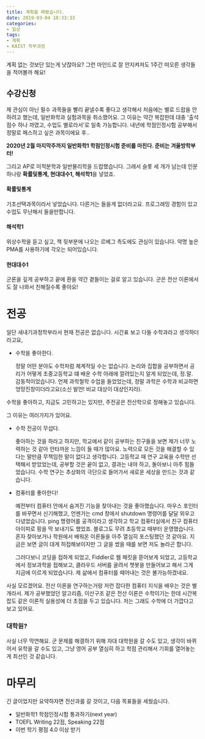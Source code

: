 ```yaml
---
title: 계획을 짜봤습니다.
date: 2019-03-04 18:33:33
categories:
- 일상
tags:
- 계획
- KAIST 학부과정
---
```


계획 없는 것보단 있는게 낫잖아요? 그런 마인드로 잘 안지켜져도 1주간 떠오른 생각들을 적어볼까 해요!

## 수강신청

제 관심이 아닌 필수 과목들을 빨리 끝낼수록 좋다고 생각해서 처음에는 별로 드랍을 안하려고 했는데, 일반화학과 실험과목을 취소했어요. 그 이유는 약간 복잡한데 대충 '출석점수 하나 까였고, 수업도 별로라서'로 일축 가능합니다. 내년에 학점인정시험 공부해서 정말로 패스하고 싶은 과목이에요 후..

**2020년 2월 마지막주까지 일반화학1 학점인정시험 준비를 마친다. 준비는 겨울방학부터!** 

그리고 AP로 미적분학과 일반물리학을 드랍했습니다. 그래서 슬롯 세 개가 남는데 인문 하나랑 **확률및통계, 현대대수1, 해석학1**을 넣었죠.

#### 확률및통계

기초선택과목이라서 넣었습니다. 다른거는 들을게 없더라고요. 프로그래밍 경험이 있고 수업도 무난해서 들을만합니다.

#### 해석학1

위상수학을 듣고 싶고, 책 뒷부분에 나오는 르베그 측도에도 관심이 있습니다. 악명 높은 PMA를 사용하기에 각오는 되어있습니다. 

#### 현대대수1

군론을 깊게 공부하고 끝에 환을 약간 곁들이는 걸로 알고 있습니다. 군은 전산 이론에서도 잘 나와서 친해질수록 좋아요!



# 전공

일단 새내기과정학부라서 현재 전공은 없습니다. 시간표 보고 다들 수학과라고 생각하더라고요,

* 수학을 좋아한다.

  정말 어떤 분야도 수학처럼 체계적일 수는 없습니다. 논리와 집합을 공부하면서 공리가 어떻게 초중고등학교 떄 배운 수학 아래에 깔려있는지 알게 되었는데, 정.말. 감동적이었습니다. 언제 과학철학 수업을 들었었는데, 정말 과학은 수학과 비교하면 엉망진창이더라고요(소신 발언! 비교 대상이 대상인지라).

수학을 좋아하고, 지금도 고민하고는 있지만, 주전공은 전산학으로 정해놓고 있습니다.

그 이유는 여러가지가 있어요.

* 수학 전공이 무섭다.

  좋아하는 것을 하라고 하지만, 학교에서 같이 공부하는 친구들을 보면 제가 너무 노력하는 것 같아 안타까운 느낌이 들 때가 많아요. 노력으로 모든 것을 해결할 수 있다는 말만큼 무책임한 말이 없다고 생각합니다. 고등학교 때 연구 교육을 수학만 선택해서 받았었는데, 공부할 것은 끝이 없고, 결과는 내야 하고, 돌아보니 아주 힘들었습니다. 수학 연구는 추상화의 극단으로 들어가서 새로운 세상을 만드는 것과 같습니다.

* 컴퓨터를 좋아한다!

  예전부터 컴퓨터 안에서 숨겨진 기능을 찾아내는 것을 좋아했습니다. 마우스 포인터를 바꾸면서 신기해했고, 언젠가는 cmd 창에서 shutdown 명령어를 달달 외우고 다녔었습니다. ping 명령어를 공격이라고 생각하고 학교 컴퓨터실에서 친구 컴퓨터 아이피로 핑을 막 보내기도 했었죠. 블로그도 무려 초등학교 때부터 운영했습니다. 혼자 찾아보거나 학원에서 배워온 이론들을 아주 열심히 포스팅했던 것 같아요. 지금은 보면 글이 대게 허접해보이지만 그 글을 썼을 때를 보면 저도 놀라곤 합니다.

  그러다보니 코딩을 접하게 되었고, Fiddler로 웹 패킷을 뜯어보게 되었고, 고등학교에서 정보과학을 접해보고, 클라우드 서버를 굴려서 챗봇을 만들어보고 해서 그게 지금에 이르게 되었습니다. 제 삶에서 컴퓨터를 떼어내는 것은 불가능하겠네요.

사실 모르겠어요. 전산 이론을 연구하는거랑 저런 잡다한 컴퓨터 지식을 배우는 것은 별개라서. 제가 공부했었던 알고리즘, 이산구조 같은 전산 이론은 수학이기는 한데 시간복잡도 같은 이론적 실용성에 더 초점을 두고 있습니다. 저는 그래도 수학에 더 가깝다고 보고 있어요.

### 대학원?

사실 너무 막연해요. 군 문제를 해결하기 위해 자대 대학원을 갈 수도 있고, 생각이 바뀌어서 유학을 갈 수도 있고, 그냥 영어 공부 열심히 하고 학점 관리해서 기회를 열어놓는게 최선인 것 같습니다.



# 마무리

긴 글이었지만 요약하자면 전산과를 갈 것이고, 다음 목표들을 세웠습니다.

- 일반화학1 학점인정시험 통과하기(next year)
- TOEFL Writing 22점, Speaking 22점
- 이번 학기 평점 4.0 이상 받기

